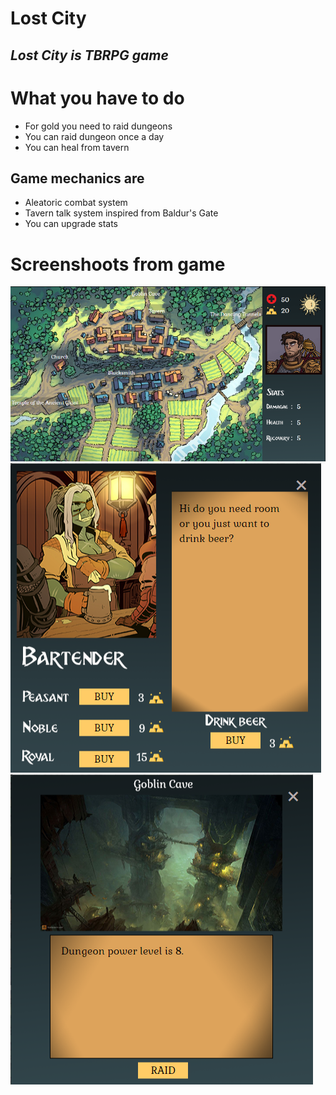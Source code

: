 # Lost City
## _Lost City is TBRPG game_

# What you have to do

- For gold you need to raid dungeons
- You can raid dungeon once a day
- You can heal from tavern




## Game mechanics are


- Aleatoric combat system
- Tavern talk system inspired from Baldur's Gate
- You can upgrade stats

# Screenshoots from game
![](img/mainSS.png)
![](img/tavernSS.png)
![](img/goblinSS.png)

